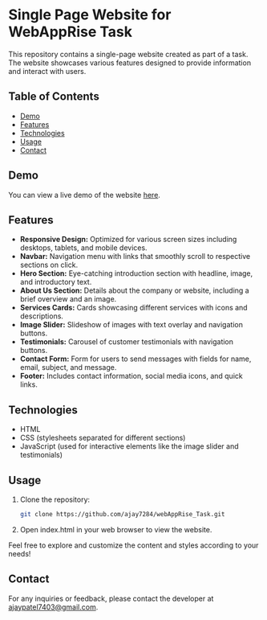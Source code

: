 # Single Page Website for WebAppRise Task

This repository contains a single-page website created as part of a task. The website showcases various features designed to provide information and interact with users.

## Table of Contents
- [Demo](#demo)
- [Features](#features)
- [Technologies](#technologies)
- [Usage](#usage)
- [Contact](#contact)

## Demo
You can view a live demo of the website [here](https://webapprise-task.netlify.app/).

## Features
- **Responsive Design:** Optimized for various screen sizes including desktops, tablets, and mobile devices.
- **Navbar:** Navigation menu with links that smoothly scroll to respective sections on click.
- **Hero Section:** Eye-catching introduction section with headline, image, and introductory text.
- **About Us Section:** Details about the company or website, including a brief overview and an image.
- **Services Cards:** Cards showcasing different services with icons and descriptions.
- **Image Slider:** Slideshow of images with text overlay and navigation buttons.
- **Testimonials:** Carousel of customer testimonials with navigation buttons.
- **Contact Form:** Form for users to send messages with fields for name, email, subject, and message.
- **Footer:** Includes contact information, social media icons, and quick links.


## Technologies
- HTML
- CSS (stylesheets separated for different sections)
- JavaScript (used for interactive elements like the image slider and testimonials)


## Usage
1. Clone the repository:
   ```bash
   git clone https://github.com/ajay7284/webAppRise_Task.git

2. Open index.html in your web browser to view the website.

Feel free to explore and customize the content and styles according to your needs!

## Contact

For any inquiries or feedback, please contact the developer at [ajaypatel7403@gmail.com](mailto:ajaypatel7403@gmail.com).

